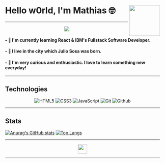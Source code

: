 # Hello w0rld, I'm Mathias 🤓 <img src="https://user-images.githubusercontent.com/104522465/216482629-9377f6cd-fab4-4782-bb9b-7955dde461d3.png" align="right" width="100" />

---

<p align="center">
<img src="https://user-images.githubusercontent.com/104522465/205208996-7dfe6e22-c44a-4192-97d7-e7a9f23f188f.png" align="center" />
  </p>

#### - 🌱 I'm currently learning React & IBM's Fullstack Software Developer. 
#### - 📍  I live in the city which Julio Sosa was born.
#### - 🦾 I'm very curious and enthusiastic. I love to learn something new everyday!

---

## Technologies

<p align="center">
    <img src="https://img.shields.io/badge/HTML5-E34F26?style=for-the-badge&logo=html5&logoColor=white&labelColor=101010" alt="HTML5">
    <img src="https://img.shields.io/badge/CSS3-1572B6?style=for-the-badge&logo=css3&logoColor=white&labelColor=101010" alt="CSS3">
    <img src="https://img.shields.io/badge/JavaScript-F7DF1E?style=for-the-badge&logo=javascript&logoColor=white&labelColor=101010" alt="JavaScript">
    <img src="https://img.shields.io/badge/Git-b32c07?style=for-the-badge&logo=git&logoColor=white&labelColor=101010" alt="Git">
    <img src="https://img.shields.io/badge/Github-5f5f5f?style=for-the-badge&logo=github&logoColor=white&labelColor=101010" alt="Github">
</p>

---

## Stats

[![Anurag's GitHub stats](https://github-readme-stats.vercel.app/api?username=na7hk3r&show_icons=true&count_private=true&hide=stars,issues&theme=github_dark)](https://github.com/na7hk3r/github-readme-stats) [![Top Langs](https://github-readme-stats.vercel.app/api/top-langs/?username=na7hk3r&layout=compact&theme=github_dark)](https://github.com/na7hk3r/github-readme-stats)

---

<p align="center">
<img src="https://img.shields.io/badge/nathker-73-lightgrey" align="center" height="30" />
  </p>

---
